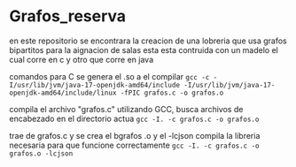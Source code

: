 # Grafos_reserva
en este repositorio se encontrara  la creacion de una lobreria que usa grafos bipartitos para la aignacion de salas esta esta contruida con un madelo el cual corre en c y otro que corre en java 

comandos para C
se genera el .so a el compilar 
```gcc -c -I/usr/lib/jvm/java-17-openjdk-amd64/include -I/usr/lib/jvm/java-17-openjdk-amd64/include/linux -fPIC grafos.c -o grafos.o```

compila el archivo "grafos.c" utilizando GCC, busca archivos de encabezado en el directorio actua
```gcc -I. -c grafos.c -o grafos.o```

trae de grafos.c y se crea el bgrafos .o y el -lcjson compila la libreria necesaria para que funcione correctamente 
```gcc -I. -c grafos.c -o grafos.o -lcjson```



